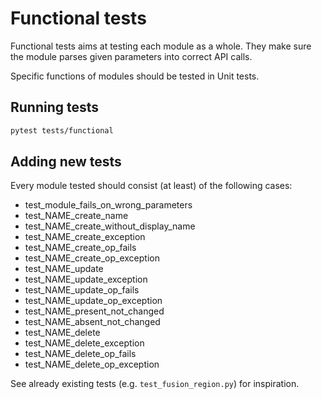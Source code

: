 # Functional tests

Functional tests aims at testing each module as a whole.
They make sure the module parses given parameters into correct API calls.

Specific functions of modules should be tested in Unit tests.

## Running tests

```bash
pytest tests/functional
```

## Adding new tests

Every module tested should consist (at least) of the following cases:

- test_module_fails_on_wrong_parameters
- test_NAME_create_name
- test_NAME_create_without_display_name
- test_NAME_create_exception
- test_NAME_create_op_fails
- test_NAME_create_op_exception
- test_NAME_update
- test_NAME_update_exception
- test_NAME_update_op_fails
- test_NAME_update_op_exception
- test_NAME_present_not_changed
- test_NAME_absent_not_changed
- test_NAME_delete
- test_NAME_delete_exception
- test_NAME_delete_op_fails
- test_NAME_delete_op_exception

See already existing tests (e.g. `test_fusion_region.py`) for inspiration.
